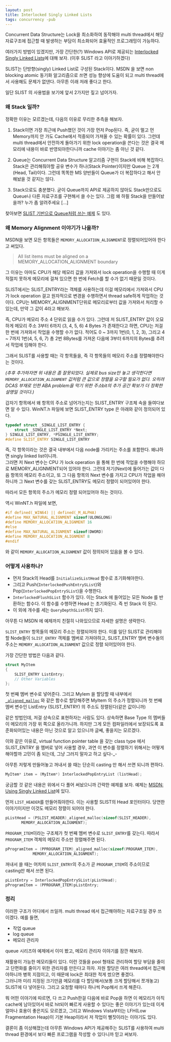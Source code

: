 ```yaml
---
layout: post
title: Interlocked Singly Linked Lists
tags: concurrency -pub
---
```


Concurrent Data Structure는 Lock을 최소화하여 동작해야 multi thread에서 해당 자료구조에 접근할 때 발생하는 부담이 최소화되어 효율적인 프로그래밍이 가능하다.

여러가지 방법이 있겠지만, 가장 간단한(?) Windows API로 제공되는 [Interlocked Singly Linked Lists](https://msdn.microsoft.com/en-us/library/ms684121.aspx)에 대해 보자. (이후 SLIST 라고 이야기하겠다)

SLIST는 단방향(singly) Linked List로 구성된 Stack이다. MSDN 을 보면 non blocking atomic 동기화 알고리즘으로 쓰면 성능 향상에 도움이 되고 multi thread에서 사용해도 문제가 없댄다. 아무튼 이래 저래 좋다고 한다.

일단 SLIST 의 사용법을 보기에 앞서 2가지만 짚고 넘어가자.

### 왜 Stack 일까? ###

정확한 이유는 모르겠는데, 다음의 이유로 무리한 추측을 해보자.

1. Stack이면 가장 최근에 Push했던 것이 가장 먼저 Pop된다. 즉, 굳이 멀고 먼 Memory까지 안 가도 Cache에서 적중되어 가져올 수 있는 확률이 있다. 그런데 multi thread에서 안전하게 돌아가기 위한 lock operation을 쓴다는 것은 결국 메모리에 내용이 바로 반영되야한다니까 cache 이야기는 좀 아닌 것 같다.

2. Queue는 Concurrent Data Structure 알고리즘 구현이 Stack에 비해 복잡하다. Stack은 관리해줘야할 공유 변수가 하나(Stack Pointer)이지만 Queue 는 2개(Head, Tail)이다. 그런데 똑똑한 MS 양반들이 Queue가 더 복잡하다고 해서 안 해놨을 것 같지는 않다.

3. Stack으로도 충분했다. 굳이 Queue까지 API로 제공하지 않아도 Stack만으로도 Queue나 다른 자료구조를 구현해서 쓸 수는 있다. 그럼 왜 하필 Stack을 만들어놨을까? 누가 좀 알려주세요 [...]

찾아보면 [SLIST 기반으로 Queue처럼 쓰는 예제](https://alexkr.com/memos/16/non-blocking-singly-linked-list/) 도 있다.

### 왜 Memory Alignment 이야기가 나올까? ###

MSDN을 보면 모든 항목들은 `MEMORY_ALLOCATION_ALIGNMENT`로 정렬되어있어야 한다고 써있다.

> All list items must be aligned on a MEMORY_ALLOCATION_ALIGNMENT boundary

그 이유는 아마도 CPU가 해당 메모리 값을 가져와서 lock operation을 수행할 때 이게 적절치 못하게 메모리에 걸쳐 있으면 한 번에 Fetch를 할 수가 없기 때문일 것이다.

SLIST에서는 SLIST_ENTRY라는 객체를 사용하는데 이걸 메모리에서 가져와서 CPU가 lock operation 걸고 원자적으로 변경을 수행하면서 thread safe하게 작업하는 것이다. CPU는 MEMORY_ALIGNMENT단위로 메모리로부터 값을 가져와서 처리할 수 있는데, 만약 그 값이 4라고 해보자.

즉, CPU가 메모리 주소 4 단위로 읽을 수가 있다. 그런데 저 SLIST_ENTRY 값이 오묘하게 메모리 주소 3부터 6까지 (3, 4, 5, 6) 4 Bytes 가 존재한다고 하면, CPU는 저걸 한 번에 가져와서 작업을 수행할 수가 없다. 적어도 0 ~ 3까지 1번(0, 1, 2, 3), 그리고 4 ~ 7까지 1번(4, 5, 6, 7) 총 2번 8Bytes를 가져온 다음에 3부터 6까지의 Bytes를 추려서 작업에 임해야 한다.

그래서 SLIST를 사용할 때는 각 항목들을, 즉 각 항목들의 메모리 주소를 정렬해야한다는 것이다.

*(추후 추가하자면 위 내용은 좀 잘못되었다. 실제로 bus size만 놓고 생각한다면 `MEMORY_ALLOCATION_ALIGNMENT` 값처럼 큰 값으로 정렬을 요구할 필요가 없다. 오히려 DCAS 부재로 인한 ABA problem을 막기 위한 주소bit의 추가 공간 확보가 더 정확한 설명일 것이다.)*

갑자기 항목에서 왜 항목의 주소로 넘어가는지는 SLIST_ENTRY 구조체 속을 들여다보면 알 수 있다.
WinNT.h 파일에 보면 SLIST_ENTRY type 은 아래와 같이 정의되어 있다.

```cpp
typedef struct _SINGLE_LIST_ENTRY {
    struct _SINGLE_LIST_ENTRY *Next;
} SINGLE_LIST_ENTRY, *PSINGLE_LIST_ENTRY;
#define SLIST_ENTRY SINGLE_LIST_ENTRY
```

즉, 각 항목이라는 것은 결국 내부에서 다음 node를 가리키는 주소를 포함한다. 왜냐하면 singly linked list이니까.  
그러면 저 Next 변수는 CPU 가 lock operation 을 통해 한 번에 작업을 수행해야 하므로 MEMORY_ALIGNMENT되어 있어야 한다. 그런데 저기(Next)에 들어가는 값이 다음 항목의 메모리 주소이고, 또 그 다음 항목의 Next 변수를 가지고 CPU가 작업을 해야하니까 그 Next 변수를 갖는 SLIST_ENTRY도 메모리 정렬이 되어있어야 한다.

따라서 모든 항목의 주소가 메모리 정렬 되어있어야 하는 것이다.

역시 WinNT.h 파일에 보면,

```cpp
#if defined(_WIN64) || defined(_M_ALPHA)
#define MAX_NATURAL_ALIGNMENT sizeof(ULONGLONG)
#define MEMORY_ALLOCATION_ALIGNMENT 16
#else
#define MAX_NATURAL_ALIGNMENT sizeof(DWORD)
#define MEMORY_ALLOCATION_ALIGNMENT 8
#endif
```

와 같이 `MEMORY_ALLOCATION_ALIGNMENT` 값이 정의되어 있음을 볼 수 있다.

### 어떻게 사용하나? ###

* 먼저 Stack의 Head를 `InitializeSListHead` 함수로 초기화해야한다.
* 그리고 Push(`InterlockedPushEntrySList`)와 Pop(`InterlockedPopEntrySList`)을 수행한다.
* `InterlockedFlushSList` 함수가 있다. 이는 Stack 에 들어있는 모든 Node 를 반환하는 함수다. 이 함수를 수행하면 Head 는 초기화된다. 즉 빈 Stack 이 된다.
* 이 외에 개수를 세는 `QueryDepthSList`까지 있다.

아무튼 다 MSDN 에 예제까지 친절히 나와있으므로 자세한 설명은 생략한다.

`SLIST_ENTRY` 항목들의 메모리 주소는 정렬되어야 한다. 이를 일단 SLIST로 관리해야할 Node들이 `SLIST_ENTRY` 객체를 멤버로 가져야하고, SLIST_ENTRY 멤버 변수들의 주소는 `MEMORY_ALLOCATION_ALIGNMENT` 값으로 정렬 되어있어야 한다.

가장 간단한 방법은 다음과 같다.

```cpp
struct MyItem
{
    SLIST_ENTRY ListEntry;
    // Other Variables
};
```

첫 번째 멤버 변수로 넣어준다. 그리고 MyIem 을 할당할 때 내부에서 [`_aligned_malloc`](https://msdn.microsoft.com/en-us/library/8z34s9c6.aspx) 와 같은 함수로 할당해주면 MyItem 의 주소가 정렬되니까 첫 번째 멤버 변수인 ListEntry (SLIST_ENTRY) 의 주소도 정렬된다(같은 값이니까)

같은 방법인데, 저걸 상속으로 표현하자는 사람도 있다. 상속하면 Base Type 의 멤버들이 메모리의 가장 위 쪽으로 올라가니까. 하지만 그게 모든 컴파일러에서 보장되도록 표준화되어있는 내용은 아닌 것으로 알고 있으니까 글쎄, 좋을지는 모르겠다.

이와 같은 이유로, virtual function pointer table 을 갖는 class type 에서 SLIST_ENTRY 을 멤버로 넣어 사용할 경우, 과연 이 변수를 정렬하기 위해서는 어떻게 해야할까 고민이 좀 되는데, 그냥 그러지 말자고 하고 싶다-_-

아무튼 저렇게 만들어놓고 꺼내서 쓸 때는 단순히 casting 만 해서 쓰면 되니까 편하다.

```cpp
MyItem* item = (MyItem*) InterlockedPopEntryList (listHead);
```

궁금할 것 같은 내용은 위에서 다 풀어 써놨으니까 간략한 예제를 보자. 예제는 [MSDN: Using Singly Linked List](https://msdn.microsoft.com/en-us/library/ms686962.aspx)에 있다.

먼저 `LIST_HEADER`를 만들어줘야한다. 이는 사용할 SLIST의 Head 포인터이다. 당연한 이야기이지만 이것도 메모리 정렬이 되어야 한다.

```cpp
pListHead = (PSLIST_HEADER)_aligned_malloc(sizeof(SLIST_HEADER),
       MEMORY_ALLOCATION_ALIGNMENT);
```

`PROGRAM_ITEM`이라는 구조체가 첫 번째 멤버 변수로 `SLIST_ENTRY`를 갖는다. 따라서 `PROGRAM_ITEM` 객체의 메모리 주소만 정렬해주면 된다.

```cpp
pProgramItem = (PPROGRAM_ITEM)_aligned_malloc(sizeof(PROGRAM_ITEM),
            MEMORY_ALLOCATION_ALIGNMENT);
```

꺼내서 쓸 때는 어차피 `SLIST_ENTRY`의 주소가 곧 `PROGRAM_ITEM`의 주소이므로 casting만 해서 쓰면 된다.

```cpp
pListEntry = InterlockedPopEntrySList(pListHead);
pProgramItem = (PPROGRAM_ITEM)pListEntry;
```

### 정리 ###

이러한 구조가 어디에서 쓰일까. multi thread 에서 접근해야하는 자료구조일 경우 쓰이겠다. 예를 들면,

* 작업 queue
* log queue
* 메모리 관리자

queue 시리즈야 예제에서 이미 봤고, 메모리 관리자 이야기를 잠깐 해보자.

재활용이 가능한 메모리들이 있다. 이런 것들을 pool 형태로 관리하여 할당 부담을 줄이고 단편화를 줄이기 위한 관리자를 만든다고 하자. 자원 할당은 여러 thread에서 접근해야하니까 병목 지점이고, 이 때문에 lock은 최대한 적게 썼으면 좋겠다.  
그러니까 미리 지정된 크기만큼 메모리를 다 할당해서(보통 크게 할당해서 쪼개놓고) SLIST에 다 넣어둔다. 그리고 요청할 때마다 하나씩 Pop해서 쓰게 해준다.

뭐 어떤 이야기에 따르면, 다 쓰고 Push한걸 다음에 바로 Pop을 하면 이 메모리가 아직 cache에 남아있어서 바로 hit되어 빠르게 사용할 수 있다는 좋은 이야기가 있는데 이게 얼마나 효용이 좋은지도 모르겠고, 그리고 Windows Vista부터는 LFH(Low Fragmentation Heap)이 기본 Heap이라서 저 작업이 뻘짓이라는 이야기도 있다.

결론이 좀 이상해졌는데 아무튼 Windows API가 제공해주는 SLIST를 사용하여 multi thread 환경에서 보다 빠른 프로그램을 작성할 수 있다니까 믿고 써보자.